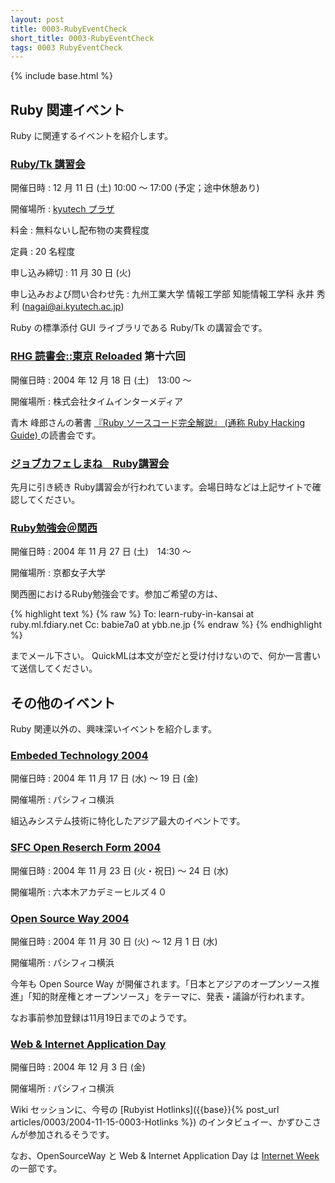 ```yaml
---
layout: post
title: 0003-RubyEventCheck
short_title: 0003-RubyEventCheck
tags: 0003 RubyEventCheck
---
```

{% include base.html %}


## Ruby 関連イベント

Ruby に関連するイベントを紹介します。

### [Ruby/Tk 講習会](http://blade.nagaokaut.ac.jp/cgi-bin/scat.rb/ruby/ruby-list/40162)

開催日時 
:  12 月 11 日 (土)  10:00 〜 17:00 (予定；途中休憩あり)

開催場所 
:  [kyutech プラザ](http://www.kyutech.ac.jp/plaza/)

料金 
:  無料ないし配布物の実費程度

定員 
:  20 名程度

申し込み締切 
:  11 月 30 日 (火)

申し込みおよび問い合わせ先 
:  九州工業大学 情報工学部 知能情報工学科 永井 秀利 (nagai@ai.kyutech.ac.jp)

Ruby の標準添付 GUI ライブラリである Ruby/Tk の講習会です。

### [RHG 読書会::東京 Reloaded](http://pub.cozmixng.org/~the-rwiki/rw-cgi.rb?cmd=view;name=RHG%C6%C9%BD%F1%B2%F1%3A%3A%C5%EC%B5%FE+Reloaded) 第十六回

開催日時 
:  2004 年 12 月 18 日 (土)　13:00 〜

開催場所 
:  株式会社タイムインターメディア

青木 峰郎さんの著書 [『Ruby ソースコード完全解説』 (通称 Ruby Hacking Guide) ](http://i.loveruby.net/ja/rhg/)の読書会です。

### [ジョブカフェしまね　Ruby講習会 ](http://www.jobcafe-shimane.jp/ruby20041001.html)

先月に引き続き Ruby講習会が行われています。会場日時などは上記サイトで確認してください。

### [Ruby勉強会＠関西](http://jp.rubyist.net/?RubyCircle#l1)

開催日時 
:  2004 年 11 月 27 日 (土)　14:30 〜

開催場所 
:  京都女子大学

関西圏におけるRuby勉強会です。参加ご希望の方は、

{% highlight text %}
{% raw %}
  To: learn-ruby-in-kansai at ruby.ml.fdiary.net
  Cc: babie7a0 at ybb.ne.jp
{% endraw %}
{% endhighlight %}


までメール下さい。 QuickMLは本文が空だと受け付けないので、何か一言書いて送信してください。

## その他のイベント

Ruby 関連以外の、興味深いイベントを紹介します。

### [Embeded Technology 2004](http://www.jasa.or.jp/et/)

開催日時 
:  2004 年 11 月 17 日 (水) 〜 19 日 (金)

開催場所 
:  パシフィコ横浜

組込みシステム技術に特化したアジア最大のイベントです。

### [SFC Open Reserch Form 2004](http://orf.sfc.keio.ac.jp/)

開催日時 
:  2004 年 11 月 23 日 (火・祝日) 〜 24 日 (水)

開催場所 
:  六本木アカデミーヒルズ４０

### [Open Source Way 2004](http://osdn.jp/event/osway2004/)

開催日時
:  2004 年 11 月 30 日 (火) 〜 12 月 1 日 (水)

開催場所
:  パシフィコ横浜

今年も Open Source Way が開催されます。「日本とアジアのオープンソース推進」「知的財産権とオープンソース」をテーマに、発表・議論が行われます。

なお事前参加登録は11月19日までのようです。

### [ Web &amp; Internet Application Day](http://www.jus.or.jp/events/wiad/)

開催日時
:  2004 年 12 月 3 日 (金)

開催場所
:  パシフィコ横浜

Wiki セッションに、今号の [Rubyist Hotlinks]({{base}}{% post_url articles/0003/2004-11-15-0003-Hotlinks %}) のインタビュイー、かずひこさんが参加されるそうです。

なお、OpenSourceWay と Web &amp; Internet Application Day は [Internet Week](http://www.internetweek.jp/) の一部です。


